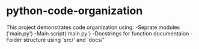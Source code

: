 # python-code-organization

This project demonstrates code organization using:
-Seprate modules ('main.py')
-Main script('main.py')
-Docstrings for function documentaion 
-Folder structure using 'src/' and 'docs/'
